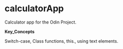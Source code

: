 # calculatorApp
Calculator app for the Odin Project. 

**Key_Concepts**

Switch-case, Class functions, this., using text elements. 
